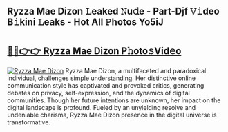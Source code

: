 ## Ryzza Mae Dizon 𝙻eaked 𝙽u𝚍e - Part-Djf 𝚅𝚒deo B𝚒kini 𝙻eaks - Hot All 𝙿hotos Yo5iJ

# <h2><a href="http://ld78svw.urlbe.top/?page=Ryzza+Mae+Dizon">🔗🔗👉👉 Ryzza Mae Dizon P𝚑oto𝚜Vid𝚎o</a></h2>

[![Ryzza Mae Dizon](https://i.imgur.com/eBuTRDB.gif)](http://ld78svw.urlbe.top/?page=Ryzza+Mae+Dizon)
Ryzza Mae Dizon, a multifaceted and paradoxical individual, challenges simple understanding. Her distinctive online communication style has captivated and provoked critics, generating debates on privacy, self-expression, and the dynamics of digital communities. Though her future intentions are unknown, her impact on the digital landscape is profound. Fueled by an unyielding resolve and undeniable charisma, Ryzza Mae Dizon presence in the digital universe is transformative.
